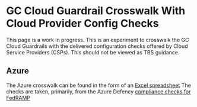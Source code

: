 # GC Cloud Guardrail Crosswalk With Cloud Provider Config Checks

This page is a work in progress. This is an experiment to crosswalk the GC Cloud Guardrails with the delivered configuration checks offered by Cloud Service Providers (CSPs). This should not be viewed as TBS guidance.

## Azure
The Azure crosswalk can be found in the form of an [Excel spreadsheet](Compliance.xlsx)
The checks are taken, primarily, from the Azure Defency [compliance checks for FedRAMP](https://docs.microsoft.com/en-us/azure/governance/policy/samples/fedramp-moderate)


